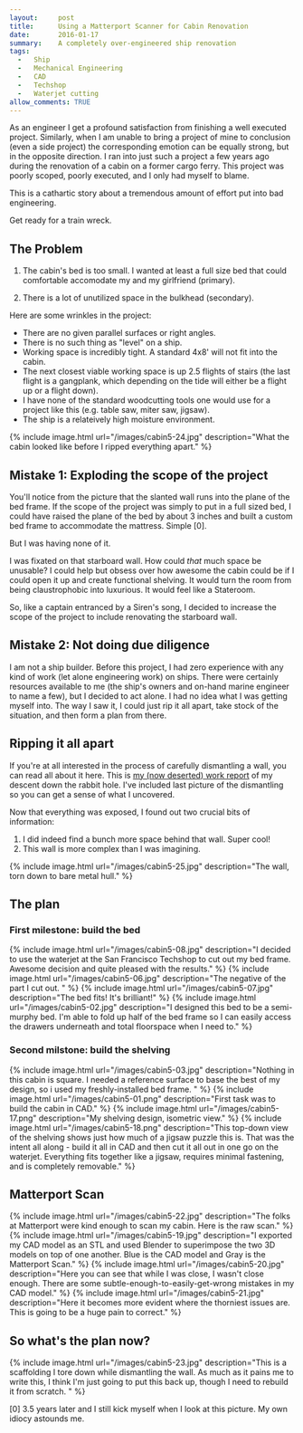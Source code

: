 ```yaml
---
layout:     post
title:      Using a Matterport Scanner for Cabin Renovation
date:       2016-01-17
summary:    A completely over-engineered ship renovation
tags: 
  -   Ship 
  -   Mechanical Engineering
  -   CAD
  -   Techshop
  -   Waterjet cutting
allow_comments: TRUE
---
```


As an engineer I get a profound satisfaction from finishing a well executed project. Similarly, when I am unable to bring a project of mine to conclusion (even a side project) the corresponding emotion can be equally strong, but in the opposite direction. I ran into just such a project a few years ago during the renovation of a cabin on a former cargo ferry. This project was poorly scoped, poorly executed, and I only had myself to blame. 

This is a cathartic story about a tremendous amount of effort put into bad engineering. 

Get ready for a train wreck. 

## The Problem

1. The cabin's bed is too small. I wanted at least a full size bed that could comfortable accomodate my and my girlfriend (primary).

2. There is a lot of unutilized space in the bulkhead (secondary).

Here are some wrinkles in the project:

- There are no given parallel surfaces or right angles.
- There is no such thing as "level" on a ship.
- Working space is incredibly tight. A standard 4x8' will not fit into the cabin.
- The next closest viable working space is up 2.5 flights of stairs (the last flight is a gangplank, which depending on the tide will either be a flight up or a flight down).
- I have none of the standard woodcutting tools one would use for a project like this (e.g. table saw, miter saw, jigsaw).
- The ship is a relateively high moisture environment.

{% include image.html url="/images/cabin5-24.jpg" description="What the cabin looked like before I ripped everything apart." %}

## Mistake 1: Exploding the scope of the project

You'll notice from the picture that the slanted wall runs into the plane of the bed frame. If the scope of the project was simply to put in a full sized bed, I could have raised the plane of the bed by about 3 inches and built a custom bed frame to accommodate the mattress. Simple [0]. 

But I was having none of it. 

I was fixated on that starboard wall. How could <em>that</em> much space be unusable? I could help but obsess over how awesome the cabin could be if I could open it up and create functional shelving. It would turn the room from being claustrophobic into luxurious. It would feel like a Stateroom. 

So, like a captain entranced by a Siren's song, I decided to increase the scope of the project to include renovating the starboard wall. 

## Mistake 2: Not doing due diligence

I am not a ship builder. Before this project, I had zero experience with any kind of work (let alone engineering work) on ships. There were certainly resources available to me (the ship's owners and on-hand marine engineer to name a few), but I decided to act alone. I had no idea what I was getting myself into. The way I saw it, I could just rip it all apart, take stock of the situation, and then form a plan from there. 

## Ripping it all apart

If you're at all interested in the process of carefully dismantling a wall, you can read all about it here. This is [my (now deserted) work report](https://docs.google.com/document/d/18X-6gubn0JrHuOVNFaBCGCTXJB6Qd4sNYi_czuAFQZA/edit#) of my descent down the rabbit hole. I've included last picture of the dismantling so you can get a sense of what I uncovered.

Now that everything was exposed, I found out two crucial bits of information:

1. I did indeed find a bunch more space behind that wall. Super cool!
2. This wall is more complex than I was imagining. 

{% include image.html url="/images/cabin5-25.jpg" description="The wall, torn down to bare metal hull." %}

## The plan

### First milestone: build the bed

{% include image.html url="/images/cabin5-08.jpg" description="I decided to use the waterjet at the San Francisco Techshop to cut out my bed frame. Awesome decision and quite pleased with the results." %}
{% include image.html url="/images/cabin5-06.jpg" description="The negative of the part I cut out. " %}
{% include image.html url="/images/cabin5-07.jpg" description="The bed fits! It's brilliant!" %}
{% include image.html url="/images/cabin5-02.jpg" description="I designed this bed to be a semi-murphy bed. I'm able to fold up half of the bed frame so I can easily access the drawers underneath and total floorspace when I need to." %}


### Second milstone: build the shelving

{% include image.html url="/images/cabin5-03.jpg" description="Nothing in this cabin is square. I needed a reference surface to base the best of my design, so i used my freshly-installed bed frame. " %}
{% include image.html url="/images/cabin5-01.png" description="First task was to build the cabin in CAD." %}
{% include image.html url="/images/cabin5-17.png" description="My shelving design, isometric view." %}
{% include image.html url="/images/cabin5-18.png" description="This top-down view of the shelving shows just how much of a jigsaw puzzle this is. That was the intent all along - build it all in CAD and then cut it all out in one go on the waterjet. Everything fits together like a jigsaw, requires minimal fastening, and is completely removable." %}

## Matterport Scan

{% include image.html url="/images/cabin5-22.jpg" description="The folks at Matterport were kind enough to scan my cabin. Here is the raw scan." %}
{% include image.html url="/images/cabin5-19.jpg" description="I exported my CAD model as an STL and used Blender to superimpose the two 3D models on top of one another. Blue is the CAD model and Gray is the Matterport Scan." %}
{% include image.html url="/images/cabin5-20.jpg" description="Here you can see that while I was close, I wasn't close enough. There are some subtle-enough-to-easily-get-wrong mistakes in my CAD model." %}
{% include image.html url="/images/cabin5-21.jpg" description="Here it becomes more evident where the thorniest issues are. This is going to be a huge pain to correct." %}

## So what's the plan now?

{% include image.html url="/images/cabin5-23.jpg" description="This is a scaffolding I tore down while dismantling the wall. As much as it pains me to write this, I think I'm just going to put this back up, though I need to rebuild it from scratch. " %}


[0] 3.5 years later and I still kick myself when I look at this picture. My own idiocy astounds me. 